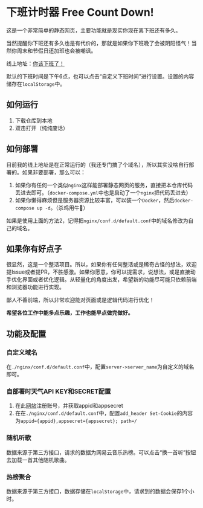 # 下班计时器 Free Count Down!

这是一个非常简单的静态网页，主要功能就是现实你现在离下班还有多久。

当然提醒你下班还有多久也是有代价的，那就是如果你下班晚了会被阴阳怪气！当然你周末和节假日还加班也会被嘲讽。

线上地址：[你该下班了！](http://965happy.top:965)

默认的下班时间是下午6点，也可以点击“自定义下班时间”进行设置。设置的内容储存在`localStorage`中。

## 如何运行

1. 下载仓库到本地
2. 双击打开（纯纯废话）

## 如何部署

目前我的线上地址是在正常运行的（我还专门搞了个域名），所以其实没啥自行部署的。如果非要部署，那么可以：

1. 如果你有任何一个类似`nginx`这样能部署静态网页的服务，直接把本仓库代码丢进去即可。（`docker-compose.yml`中也是启动了一个`nginx`把代码丢进去）
2. 如果你懒得麻烦但是服务器资源比较丰富，可以装一个`Docker`，然后`docker-compose up -d`。（杀鸡用牛🔪）

如果是使用上面的方法2，记得把`nginx/conf.d/default.conf`中的域名修改为自己的域名。

## 如果你有好点子

很显然，这是一个整活项目。所以，如果你有任何整活或是稀奇古怪的想法，欢迎提Issue或者提PR，不胜感激。如果你愿意，你可以提需求，说想法，或是直接动手优化界面或者优化逻辑。从轻量化的角度出发，希望新的功能尽可能只依赖前端和浏览器功能进行实现。

鄙人不善前端，所以非常欢迎能对页面或是逻辑代码进行优化！

**希望各位工作中能多点乐趣，工作也能早点做完做好。**

## 功能及配置

### 自定义域名

在`./nginx/conf.d/default.conf`中，配置`server->server_name`为自定义的域名即可。

### 自部署时天气API KEY和SECRET配置

1. 在此[网站](https://tianqiapi.com/index/doc?version=day)注册账号，并获取appid和appsecret
2. 在在`./nginx/conf.d/default.conf`中，配置`add_header Set-Cookie`的内容为`appid={appid},appsecret={appsecret}; path=/`

### 随机听歌

数据来源于第三方接口，请求的数据为网易云音乐热榜。可以点击“换一首听”按钮去加载一首其他随机歌曲。

### 热榜聚合

数据来源于第三方接口，数据存储在`localStorage`中，请求到的数据会保存1个小时。
